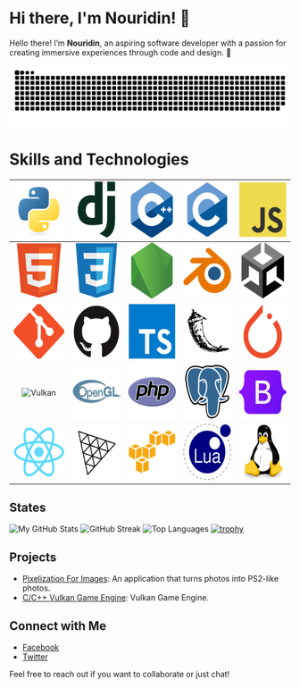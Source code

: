 # Hi there, I'm Nouridin! 👋

Hello there! I’m **Nouridin**, an aspiring software developer with a passion for creating immersive experiences through code and design. 🚀

![Contribution Snake](https://raw.githubusercontent.com/Platane/snk/output/github-contribution-grid-snake.svg)

# Skills and Technologies

| <img src="https://raw.githubusercontent.com/devicons/devicon/master/icons/python/python-original.svg" alt="Python" width="100" height="100"/> | <img src="https://raw.githubusercontent.com/devicons/devicon/master/icons/django/django-plain.svg" alt="Django" width="100" height="100"/> | <img src="https://raw.githubusercontent.com/devicons/devicon/master/icons/cplusplus/cplusplus-original.svg" alt="C++" width="100" height="100"/> | <img src="https://raw.githubusercontent.com/devicons/devicon/master/icons/c/c-original.svg" alt="C" width="100" height="100"/> | <img src="https://raw.githubusercontent.com/devicons/devicon/master/icons/javascript/javascript-original.svg" alt="JavaScript" width="100" height="100"/> |
|:---:|:---:|:---:|:---:|:---:|
| <img src="https://raw.githubusercontent.com/devicons/devicon/master/icons/html5/html5-original.svg" alt="HTML" width="100" height="100"/> | <img src="https://raw.githubusercontent.com/devicons/devicon/master/icons/css3/css3-original.svg" alt="CSS" width="100" height="100"/> | <img src="https://raw.githubusercontent.com/devicons/devicon/master/icons/nodejs/nodejs-original.svg" alt="Node.js" width="100" height="100"/> | <img src="https://raw.githubusercontent.com/devicons/devicon/master/icons/blender/blender-original.svg" alt="Blender" width="100" height="100"/> | <img src="https://raw.githubusercontent.com/devicons/devicon/master/icons/unity/unity-original.svg" alt="Unity" width="100" height="100"/> |
| <img src="https://raw.githubusercontent.com/devicons/devicon/master/icons/git/git-original.svg" alt="Git" width="100" height="100"/> | <img src="https://raw.githubusercontent.com/devicons/devicon/master/icons/github/github-original.svg" alt="GitHub" width="100" height="100"/> | <img src="https://raw.githubusercontent.com/devicons/devicon/master/icons/typescript/typescript-original.svg" alt="TypeScript" width="100" height="100"/> | <img src="https://raw.githubusercontent.com/devicons/devicon/master/icons/flask/flask-original.svg" alt="Flask" width="100" height="100"/> | <img src="https://raw.githubusercontent.com/devicons/devicon/master/icons/pytorch/pytorch-original.svg" alt="PyTorch" width="100" height="100"/> |
| <img src="https://raw.githubusercontent.com/devicons/devicon/master/icons/vulkan/vulkan-plain.svg" alt="Vulkan" width="100" height="100"/> | <img src="https://raw.githubusercontent.com/devicons/devicon/master/icons/opengl/opengl-original.svg" alt="OpenGL" width="100" height="100"/> | <img src="https://raw.githubusercontent.com/devicons/devicon/master/icons/php/php-original.svg" alt="PHP" width="100" height="100"/> | <img src="https://raw.githubusercontent.com/devicons/devicon/master/icons/postgresql/postgresql-original.svg" alt="PostgreSQL" width="100" height="100"/> | <img src="https://raw.githubusercontent.com/devicons/devicon/master/icons/bootstrap/bootstrap-original.svg" alt="Bootstrap" width="100" height="100"/> |
| <img src="https://raw.githubusercontent.com/devicons/devicon/master/icons/react/react-original.svg" alt="React" width="100" height="100"/> | <img src="https://raw.githubusercontent.com/devicons/devicon/master/icons/threejs/threejs-original.svg" alt="Three.js" width="100" height="100"/> | <img src="https://raw.githubusercontent.com/devicons/devicon/master/icons/amazonwebservices/amazonwebservices-original.svg" alt="AWS" width="100" height="100"/> | <img src="https://raw.githubusercontent.com/devicons/devicon/master/icons/lua/lua-original.svg" alt="Lua" width="100" height="100"/> | <img src="https://raw.githubusercontent.com/devicons/devicon/master/icons/linux/linux-original.svg" alt="Linux" width="100" height="100"/> |


## States
![My GitHub Stats](https://github-readme-stats.vercel.app/api?username=Nouridin&show_icons=true&theme=radical) ![GitHub Streak](https://github-readme-streak-stats.herokuapp.com/?user=Nouridin&theme=radical)
![Top Languages](https://github-readme-stats.vercel.app/api/top-langs/?username=Nouridin&layout=compact&theme=radical) 
[![trophy](https://github-profile-trophy.vercel.app/?username=Nouridin&theme=radical)](https://github.com/ryo-ma/github-profile-trophy)



## Projects
- [Pixelization For Images](https://github.com/Nouridin/pixelization-for-images): An application that turns photos into PS2-like photos.
- [C/C++ Vulkan Game Engine](https://github.com/Nouridin/CVulkanGameEngine): Vulkan Game Engine.

## Connect with Me
- [Facebook](https://www.facebook.com/profile.php?id=100086667407698)
- [Twitter](https://twitter.com/nouridin_elhofy)

Feel free to reach out if you want to collaborate or just chat!
